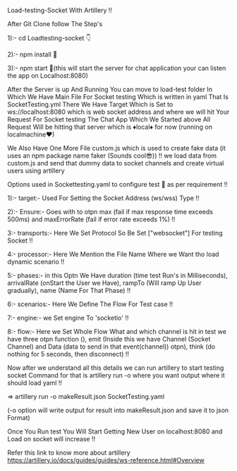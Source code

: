 Load-testing-Socket With Artillery !!

After Git Clone follow The Step's

1):- cd Loadtesting-socket 👇

2):- npm install 📍

3):- npm start 🚀(this will start the server for chat application your can listen the app on Localhost:8080) 

After the Server is up And Running You can move to load-test folder In Which We Have Main File For Socket testing Which is written in yaml That Is SocketTesting.yml 
There We Have Target Which is Set to ws://localhost:8080 which is web socket address and where we will hit Your Request For Socket testing The Chat App Which We Started above All Request Will be hitting that server which is ♦local♦ for now (running on localmachine♥)

We Also Have One More File custom.js which is used to create fake data (it uses an npm package name faker (Sounds cool😎)) !! we load data from custom.js and send that dummy data to socket channels and create virtual users using artillery

Options used in Sockettesting.yaml to configure test 💎 as per requirement !!

1):- target:- Used For Setting the Socket Address (ws/wss) Type !!

2):- Ensure:- Goes with to otpn max (fail if max response time exceeds 500ms) and maxErrorRate (fail if error rate exceeds 1%) !!

3:- transports:- Here We Set Protocol So Be Set ["websocket"] For testing Socket !!

4:- processor:- Here We Mention the File Name Where we Want tho load dynamic scenario !!

5:- phases:- in this Optn We Have duration (time test Run's in Milliseconds), arrivalRate (onStart the User we Have), rampTo (Will ramp Up User gradually), name (Name For That Phase) !!

6:- scenarios:- Here We Define The Flow For Test case !!

7:- engine:- we Set engine To 'socketio' !!

8:- flow:- Here we Set Whole Flow What and which channel is hit in test we have three otpn function (), emit (Inside this we have Channel (Socket Channel) and Data (data to send in that event(channel)) otpn), think (do nothing for 5 seconds, then disconnect) !!

Now after we understand all this details we can run artillery to start testing socket
Command for that is artillery run -o <filename> where you want output <file Name> where it should load yaml !!

=> artillery run -o makeResult.json SocketTesting.yaml 

(-o option will write output for result into makeResult.json and save it to json Format)

Once You Run test You Will Start Getting New User on localhost:8080 and Load on socket will increase !!

Refer this link to know more about artillery https://artillery.io/docs/guides/guides/ws-reference.html#Overview
